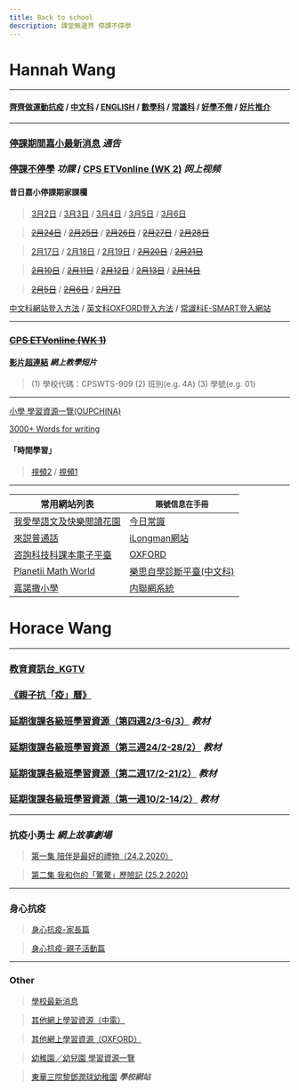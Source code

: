 ```yaml
---
title: Back to school
description: 課堂無邊界 停課不停學
---
```


# Hannah Wang

* * *

#### [齊齊做運動抗疫](https://sites.google.com/cpswts.edu.hk/homelearning/%E9%BD%8A%E9%BD%8A%E5%81%9A%E9%81%8B%E5%8B%95%E6%8A%97%E7%96%AB)  /  [中文科](https://sites.google.com/cpswts.edu.hk/homelearning/%E4%B8%AD%E6%96%87%E7%A7%91)  /  [ENGLISH](https://sites.google.com/cpswts.edu.hk/homelearning/english)  /  [數學科](https://sites.google.com/cpswts.edu.hk/homelearning/%E6%95%B8%E5%AD%B8%E7%A7%91)  /  [常識科](https://sites.google.com/cpswts.edu.hk/homelearning/%E5%B8%B8%E8%AD%98%E7%A7%91)  /  [好學不倦](https://sites.google.com/cpswts.edu.hk/homelearning/%E5%A5%BD%E5%AD%B8%E4%B8%8D%E5%80%A6)  /  [好片推介](https://sites.google.com/cpswts.edu.hk/homelearning/%E5%A5%BD%E7%89%87%E6%8E%A8%E4%BB%8B)

* * *

### [停課期間嘉小最新消息](https://sites.google.com/cpswts.edu.hk/homelearning/%E9%A6%96%E9%A0%81) ***通告***
### [停課不停學](https://sites.google.com/cpswts.edu.hk/homelearning/%E5%81%9C%E8%AA%B2%E4%B8%8D%E5%81%9C%E5%AD%B8) ***功課***  /  [CPS ETVonline (WK 2)](https://sites.google.com/cpswts.edu.hk/homelearning/cps-etvonlinewk-2) ***网上视频***
#### 昔日嘉小停課期家課欄

> [3月2日](https://docs.google.com/document/d/1jP13_ANN57f6Shh9sPdnktcJORiqpwb3SrqlPdLXk18/edit) / [3月3日](https://docs.google.com/document/d/1Bww7v4-beAfwCV7CbHmh18nIcXtsq8068VNmxRc_LZQ/edit) / [3月4日](https://docs.google.com/document/d/1iUmdHM7rFCU4EmriUOCaxixybwKycqzsXVzumQM1h7Y/edit) / [3月5日](https://docs.google.com/document/d/1WjQ-plc64w1LdkG65XjTLjgnE2vAzEeYWEQrZDrmx4o/edit) / [3月6日](https://docs.google.com/document/d/1jVHENaGvb0-R6JEIszVdaKvVaOMh169MPuZzJ8tH_TI/edit)

>[~~2月24日~~](https://docs.google.com/document/d/1ac2VGHaspVyp7sW__zeuFm168FgV9HGZ5uuY09stMVM/edit)  / [~~2月25日~~](https://docs.google.com/document/d/1i6NkfSIvCXwsd5P9voBMETdOi4AaxLwljhZq-oXMAFE/edit)  / [~~2月26日~~](https://docs.google.com/document/d/1NptGygHf7Aq-0E_ixlswafuKeietvTHCViRMI6iKS3o/edit)  / [~~2月27日~~](https://docs.google.com/document/d/1PHWC_ub-P5-eITGiOGIezoDH2Z27AxCDxskiyDWgtaQ/edit)  / [~~2月28日~~](https://docs.google.com/document/d/15aKuHnxYQB_1YRzejgiU5U1pvT3Gm3KHfENUgNEdWOU/edit) 

> [2月17日](https://docs.google.com/document/d/1BTKnwOxqic4A_JvjPXXY30iJieTYeQkgeysisMVRMTE/edit?usp=sharing) / [2月18日](https://docs.google.com/document/d/1Izu8sY_YQHPf6BwnDhMeNQeQ3QdAkamDxJlPEctij78/edit?usp=sharing) / [2月19日](https://docs.google.com/document/d/17BIASu2_HYgMq2ntyJVQJYLGtzZaD39W70OyiaavtXA/edit?usp=sharing) / [~~2月20日~~](https://docs.google.com/document/d/1F-pknhTR6FwhKK4VqRAVZnqTBV4l3XemYvRs7SYMXJY/edit) / [~~2月21日~~](https://docs.google.com/document/d/1cQc_hx56SAo_LhxzN9KzzedRMHhdFh62cz69urPeoF8/edit)

> [~~2月10日~~](https://docs.google.com/document/d/1L1Kd_DitbUIR2l60V-Q8wV6TRqix_84coNvVVCrU8z8/edit?usp=sharing) / [~~2月11日~~](https://docs.google.com/document/d/1niyi1gIt64Ns-ovFH-9_WBlIFVqlrwvH32iEXAcfL-I/edit?usp=sharing) / [~~2月12日~~](https://docs.google.com/document/d/11sR4jWfYxqHHHAOWgFWWN3mCDP-5Mav18nbXEZmd5yU/edit?usp=sharing) / [~~2月13日~~](https://docs.google.com/document/d/1dW60EVpp-F9gT9L8KPVIB3QSYnW5GaMCTcqXtAEpRsw/edit?usp=sharing) / [~~2月14日~~](https://docs.google.com/document/d/1TMQIG40iqOv8hyh_0HRo0btTBKZUzLOPQMDwPOQEpBs/edit?usp=sharing) 

> [~~2月5日~~](https://drive.google.com/file/d/1fiabHgZohiH9Ai81_X__N-e_CFspgnkv/view?usp=sharing) / [~~2月6日~~](https://docs.google.com/document/d/15zGgxOFLKlhomiRpWLhZBUyyxmJt7X-bVgV0WVO0Yj8/edit?usp=sharing) / [~~2月7日~~](https://docs.google.com/document/d/1PrIja3LwLjvLAyn2KN1SiigKdLWWVB0n6ew77BoUnYE/edit?usp=sharing) 

[中文科網站登入方法](https://drive.google.com/file/d/1cl-efs7zY74G60bDK9wmsLHfnBD73WuY/view?usp=sharing) / [英文科OXFORD登入方法](https://drive.google.com/file/d/1elgShm44lu-JsIX3hEN532ZS04mnsJRQ/view?usp=sharing) / [常識科E-SMART登入網站](https://www.google.com/url?q=https%3A%2F%2Febookweb.ephhk.com%2Flogin.php&sa=D&sntz=1&usg=AFQjCNHGDR_VJ3ghFq0Otx65SoR_eCgvQA)

* * *

### [~~CPS ETVonline (WK 1)~~](https://sites.google.com/cpswts.edu.hk/homelearning/cps-etvonlinewk-1)
#### [影片超連結](https://hk.cherrypickslearning.com/student/login) ***網上教學短片***
> (1) 學校代碼：CPSWTS-909 
> (2) 班別(e.g. 4A) 
> (3) 學號(e.g. 01)

* * *

[小學 學習資源一覽(OUPCHINA)](https://www.oupchina.com.hk/zh/self-learning-for-parents#pri)

[3000+ Words for writing](http://3000wfw.pearson.com.hk/index.php?section=1)

#### 「時間學習」
> [視頻2](https://www.hkedcity.net/etv/resource/150038088) /  [視頻1](https://www.hkedcity.net/etv/resource/1219972369)


* * *

| 常用網站列表 | `賬號信息在手冊`                   |
| ------------- | ------------------------------ |
| [我愛學語文及快樂閲讀花園](http://ephchinese.ephhk.com)      |  [今日常識](http://ephgs.ephhk.com/student)       |
| [來説普通話](http://ephpth.ephhk.com/student)   | [iLongman網站](http://prd1.pearson.com.hk)    |
| [咨詢科技科課本電子平臺](http://www.drpcfamily.com.hk) | [OXFORD](http://www.oupchina.com.hk) |
| [Planetii Math World](http://www.planetii.com) | [樂思自學診斷平臺(中文科)](http://4d.pan-lloyds.com) |
| [嘉諾撒小學](http://www.cpswts.edu.hk/)  | [内聯網系統](http://www.cpswts.edu.hk/it-school/)  |







# Horace Wang

* * *

### [教育資訊台_KGTV](https://kgtv.ephhk.com/)
### [《親子抗「疫」曆》](/horace_calendar_pic.html)

### [延期復課各級班學習資源（第四週2/3-6/3）](https://drive.google.com/drive/folders/16AY-kkkFEzgvzVbRMtJW1zjmzmZFKCSk) ***教材***
### [延期復課各級班學習資源（第三週24/2-28/2）](https://drive.google.com/drive/folders/1fxQs3Vfj_QHbxjulcZiKm8xXqZfEmTep) ***教材***
### [延期復課各級班學習資源（第二週17/2-21/2）](https://drive.google.com/drive/folders/1qgrWJR5EfSD-vuZkVYcXKwbHgg-9FOdp) ***教材***
### [延期復課各級班學習資源（第一週10/2-14/2）](https://drive.google.com/drive/folders/1pbIAT47CITXiu3lYOfqh5ZXQnkgu3-ZH) ***教材***

* * *

### 抗疫小勇士  ***網上故事劇場***
> [第一集 陪伴是最好的禮物（24.2.2020）](https://www.youtube.com/watch?v=e6G7hYcA3RM&list=PL58N6oEQRdvydo46dgG3gbF0h6Pp_sytG)

> [第二集 我和你的「驚驚」歷險記 (25.2.2020)](https://www.youtube.com/watch?v=cBHfOyxPeEg&list=PL58N6oEQRdvydo46dgG3gbF0h6Pp_sytG&index=2)

* * *

### 身心抗疫
> [身心抗疫-家長篇](http://mykiddie.ephhk.com/upload/0195/notice_attachment/245920957511870208/4ad935e733653e308891eae30c8a9138.pdf)

> [身心抗疫-親子活動篇](http://mykiddie.ephhk.com/upload/0195/notice_attachment/245921653508020053/ac7b6415491d0340a539e42a12378caa.pdf)

* * *

### Other
> [學校最新消息](http://www.twghltykkg.edu.hk/index.php/Section/notice/1761)

> [其他網上學習資源（中電）](http://www.twghltykkg.edu.hk/index.php/section/notice/1761_4950)

> [其他網上學習資源（OXFORD）](http://www.twghltykkg.edu.hk/index.php/section/notice/1761_4888)

> [幼稚園／幼兒園 學習資源一覽](https://www.oupchina.com.hk/zh/self-learning-for-parents#kg)

> [東華三院黎鄧潤球幼稚園](http://www.twghltykkg.edu.hk/)  ***學校網站***
